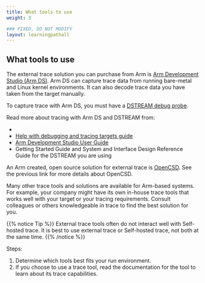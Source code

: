 ```yaml
---
title: What tools to use
weight: 3

### FIXED, DO NOT MODIFY
layout: learningpathall
---
```


## What tools to use
The external trace solution you can purchase from Arm is [Arm Development Studio (Arm DS)](https://developer.arm.com/Tools%20and%20Software/Arm%20Development%20Studio). Arm DS can capture trace data from running bare-metal and Linux kernel environments. It can also decode trace data you have taken from the target manually. 

To capture trace with Arm DS, you must have a [DSTREAM debug probe](https://developer.arm.com/Tools%20and%20Software/#q=DSTREAM&aq=%40navigationhierarchiescategories%3D%3D%22Tools%20and%20Software%20products%22%20AND%20%40navigationhierarchiescontenttype%3D%3D%22Product%20Information%22&numberOfResults=48).

Read more about tracing with Arm DS and DSTREAM from:

- <placeholder for new trace document>
- [Help with debugging and tracing targets guide](https://developer.arm.com/documentation/107551/latest/?lang=en)
- [Arm Development Studio User Guide](https://developer.arm.com/documentation/101470/latest/?lang=en)
- Getting Started Guide and System and Interface Design Reference Guide for the DSTREAM you are using

An Arm created, open source solution for external trace is [OpenCSD](https://github.com/Linaro/OpenCSD). See the previous link for more details about OpenCSD.

Many other trace tools and solutions are available for Arm-based systems. For example, your company might have its own in-house trace tools that works well with your target or your tracing requirements. Consult colleagues or others knowledgeable in trace to find the best solution for you.

{{% notice Tip %}}
External trace tools often do not interact well with Self-hosted trace. It is best to use external trace or Self-hosted trace, not both at the same time.
{{% /notice %}}

Steps:
1. Determine which tools best fits your run environment.
2. If you choose to use a trace tool, read the documentation for the tool to learn about its trace capabilities.




